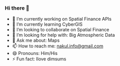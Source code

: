 ### Hi there 👋

- 🔭 I’m currently working on Spatial Finance APIs
- 🌱 I’m currently learning CyberGIS
- 👯 I’m looking to collaborate on Spatial Finance
- 🤔 I’m looking for help with: Big Atmospheric Data
- 💬 Ask me about: Maps
- 📫 How to reach me: nakul.info@gmail.com
- 😄 Pronouns: Him/His
- ⚡ Fun fact: Ilove dimsums

